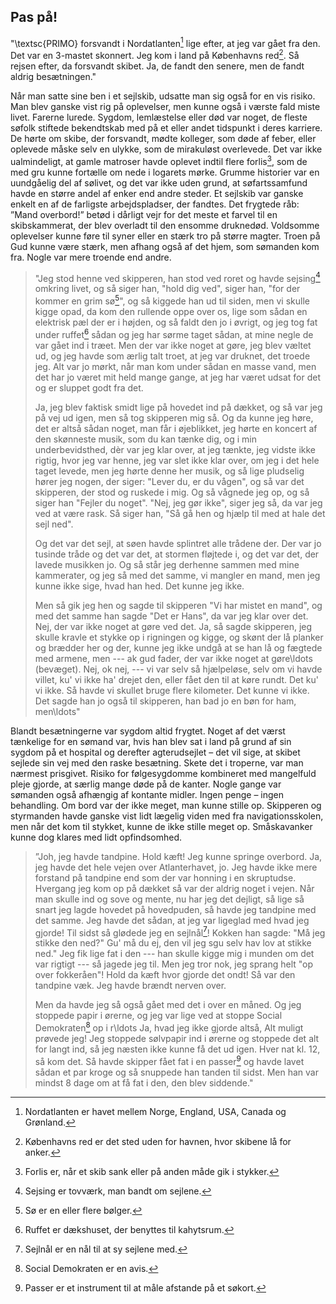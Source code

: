 ## Pas på!

"\textsc{PRIMO} forsvandt i Nordatlanten[^nordatlanten] lige efter, at jeg var gået fra
den. Det var en 3-mastet skonnert. Jeg kom i land på Københavns red[^red]. Så
rejsen efter, da forsvandt skibet. Ja, de fandt den senere, men de fandt
aldrig besætningen."

Når man satte sine ben i et sejlskib, udsatte man sig også for en vis risiko.
Man blev ganske vist rig på oplevelser, men kunne også i værste fald miste
livet.  Farerne lurede. Sygdom, lemlæstelse eller død var noget, de fleste
søfolk stiftede bekendtskab med på et eller andet tidspunkt i deres karriere.
De hørte om skibe, der forsvandt, mødte kolleger, som døde af feber, eller
oplevede måske selv en ulykke, som de mirakuløst overlevede. Det var ikke
ualmindeligt, at gamle matroser havde oplevet indtil flere forlis[^forlis],
som de med gru kunne fortælle om nede i logarets mørke. Grumme historier var
en uundgåelig del af sølivet, og det var ikke uden grund, at søfartssamfund
havde en større andel af enker end andre steder. Et sejlskib var ganske enkelt
en af de farligste arbejdspladser, der fandtes. Det frygtede råb: ”Mand
overbord!” betød i dårligt vejr for det meste et farvel til en skibskammerat,
der blev overladt til den ensomme druknedød. Voldsomme oplevelser kunne føre
til syner eller en stærk tro på større magter. Troen på Gud kunne være stærk,
men afhang også af det hjem, som sømanden kom fra. Nogle var mere troende end
andre.

> "Jeg stod henne ved skipperen, han stod ved roret og havde sejsing[^sejsing]
> omkring livet, og så siger han, "hold dig ved", siger han, "for der kommer
> en grim sø[^sø]", og så kiggede han ud til siden, men vi skulle kigge opad,
> da kom den rullende oppe over os, lige som sådan en elektrisk pæl der er i
> højden, og så faldt den jo i øvrigt, og jeg tog fat under ruffet[^ruffet]
> sådan og jeg har sørme taget sådan, at mine negle de var gået ind i træet.
> Men der var ikke noget at gøre, jeg blev væltet ud, og jeg havde som ærlig
> talt troet, at jeg var druknet, det troede jeg. Alt var jo mørkt, når man
> kom under sådan en masse vand, men det har jo været mit held mange gange, at
> jeg har været udsat for det og er sluppet godt fra det.
>
> Ja, jeg blev faktisk smidt lige på hovedet ind på dækket, og så var jeg på
> vej ud igen, men så tog skipperen mig så. Og da kunne jeg høre, det er altså
> sådan noget, man får i øjeblikket, jeg hørte en koncert af den skønneste
> musik, som du kan tænke dig, og i min underbevidsthed, dèr var jeg klar
> over, at jeg tænkte, jeg vidste ikke rigtig, hvor jeg var henne, jeg var
> slet ikke klar over, om jeg i det hele taget levede, men jeg hørte denne her
> musik, og så lige pludselig hører jeg nogen, der siger: "Lever du, er du
> vågen", og så var det skipperen, der stod og ruskede i mig. Og så vågnede
> jeg op, og så siger han "Fejler du noget". "Nej, jeg gør ikke", siger jeg
> så, da var jeg ved at være rask. Så siger han, "Så gå hen og hjælp til med
> at hale det sejl ned".
> 
> Og det var det sejl, at søen havde splintret alle trådene der. Der var jo
> tusinde tråde og det var det, at stormen fløjtede i, og det var det, der
> lavede musikken jo. Og så står jeg derhenne sammen med mine kammerater, og
> jeg så med det samme, vi mangler en mand, men jeg kunne ikke sige, hvad han
> hed. Det kunne jeg ikke.
> 
> Men så gik jeg hen og sagde til skipperen "Vi har mistet en mand", og med
> det samme han sagde "Det er Hans", da var jeg klar over det. Nej, der var
> ikke noget at gøre ved det. Ja, så sagde skipperen, jeg skulle kravle et
> stykke op i rigningen og kigge, og skønt der lå planker og brædder her og
> der, kunne jeg ikke undgå at se han lå og fægtede med armene, men --- ak gud
> fader, der var ikke noget at gøre\ldots (bevæget). Nej, ok nej, --- vi var
> selv så hjælpeløse, selv om vi havde villet, ku' vi ikke ha' drejet den,
> eller fået den til at køre rundt. Det ku' vi ikke. Så havde vi skullet bruge
> flere kilometer. Det kunne vi ikke. Det sagde han jo også til skipperen, han
> bad jo en bøn for ham, men\ldots"

Blandt besætningerne var sygdom altid frygtet. Noget af det værst tænkelige
for en sømand var, hvis han blev sat i land på grund af sin sygdom på et
hospital og derefter agterudsejlet – det vil sige, at skibet sejlede sin vej
med den raske besætning. Skete det i troperne, var man nærmest prisgivet.
Risiko for følgesygdomme kombineret med mangelfuld pleje gjorde, at særlig
mange døde på de kanter. Nogle gange var sømanden også afhængig af kontante
midler. Ingen penge – ingen behandling. Om bord var der ikke meget, man kunne
stille op. Skipperen og styrmanden havde ganske vist lidt lægelig viden med
fra navigationsskolen, men når det kom til stykket, kunne de ikke stille meget
op.  Småskavanker kunne dog klares med lidt opfindsomhed.


> ”Joh, jeg havde tandpine. Hold kæft! Jeg kunne springe overbord. Ja, jeg
> havde det hele vejen over Atlanterhavet, jo.  Jeg havde ikke mere forstand
> på tandpine end som der var honning i en skruptudse. Hvergang jeg kom op på
> dækket så var der aldrig noget i vejen. Når man skulle ind og sove og mente,
> nu har jeg det dejligt, så lige så snart jeg lagde hovedet på hovedpuden, så
> havde jeg tandpine med det samme. Jeg havde det sådan, at jeg var ligeglad
> med hvad jeg gjorde! Til sidst så glødede jeg en sejlnål[^sejlnål]! Kokken
> han sagde: "Må jeg stikke den ned?" Gu' må du ej, den vil jeg sgu selv hav
> lov at stikke ned." Jeg fik lige fat i den --- han skulle kigge mig i munden
> om det var rigtigt --- så jagede jeg til.  Men jeg tror nok, jeg sprang helt
> "op over fokkeråen"! Hold da kæft hvor gjorde det ondt! Så var den tandpine
> væk.  Jeg havde brændt nerven over.
> 
> Men da havde jeg så også gået med det i over en måned. Og jeg stoppede papir
> i ørerne, og jeg var lige ved at stoppe Social Demokraten[^demokraten] op i
> r\ldots Ja, hvad jeg ikke gjorde altså, Alt muligt prøvede jeg! Jeg stoppede
> sølvpapir ind i ørerne og stoppede det alt for langt ind, så jeg næsten ikke
> kunne få det ud igen. Hver nat kl. 12, så kom det. Så havde skipper fået fat
> i en passer[^passer] og havde lavet sådan et par kroge og så snuppede han
> tanden til sidst. Men han var mindst 8 dage om at få fat i den, den blev
> siddende."

[^Nordatlanten]: Nordatlanten er havet mellem Norge, England, USA, Canada og
  Grønland.
[^red]: Københavns red er det sted uden for havnen, hvor skibene lå for anker.
[^forlis]: Forlis er, når et skib sank eller på anden måde gik i stykker.
[^sejsing]: Sejsing er tovværk, man bandt om sejlene.
[^sø]: Sø er en eller flere bølger.
[^ruffet]: Ruffet er dækshuset, der benyttes til kahytsrum.
[^sejlnål]: Sejlnål er en nål til at sy sejlene med.
[^demokraten]: Social Demokraten er en avis.
[^passer]: Passer er et instrument til at måle afstande på et søkort.
